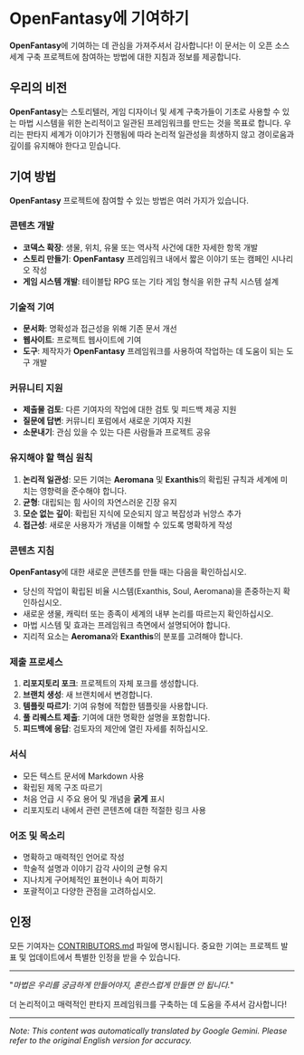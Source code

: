 # **OpenFantasy**에 기여하기

**OpenFantasy**에 기여하는 데 관심을 가져주셔서 감사합니다! 이 문서는 이 오픈 소스 세계 구축 프로젝트에 참여하는 방법에 대한 지침과 정보를 제공합니다.

## 우리의 비전

**OpenFantasy**는 스토리텔러, 게임 디자이너 및 세계 구축가들이 기초로 사용할 수 있는 마법 시스템을 위한 논리적이고 일관된 프레임워크를 만드는 것을 목표로 합니다. 우리는 판타지 세계가 이야기가 진행됨에 따라 논리적 일관성을 희생하지 않고 경이로움과 깊이를 유지해야 한다고 믿습니다.

## 기여 방법

**OpenFantasy** 프로젝트에 참여할 수 있는 방법은 여러 가지가 있습니다.

### 콘텐츠 개발
- **코덱스 확장**: 생물, 위치, 유물 또는 역사적 사건에 대한 자세한 항목 개발
- **스토리 만들기**: **OpenFantasy** 프레임워크 내에서 짧은 이야기 또는 캠페인 시나리오 작성
- **게임 시스템 개발**: 테이블탑 RPG 또는 기타 게임 형식을 위한 규칙 시스템 설계

### 기술적 기여
- **문서화**: 명확성과 접근성을 위해 기존 문서 개선
- **웹사이트**: 프로젝트 웹사이트에 기여
- **도구**: 제작자가 **OpenFantasy** 프레임워크를 사용하여 작업하는 데 도움이 되는 도구 개발

### 커뮤니티 지원
- **제출물 검토**: 다른 기여자의 작업에 대한 검토 및 피드백 제공 지원
- **질문에 답변**: 커뮤니티 포럼에서 새로운 기여자 지원
- **소문내기**: 관심 있을 수 있는 다른 사람들과 프로젝트 공유

### 유지해야 할 핵심 원칙

1. **논리적 일관성**: 모든 기여는 **Aeromana** 및 **Exanthis**의 확립된 규칙과 세계에 미치는 영향력을 준수해야 합니다.
2. **균형**: 대립되는 힘 사이의 자연스러운 긴장 유지
3. **모순 없는 깊이**: 확립된 지식에 모순되지 않고 복잡성과 뉘앙스 추가
4. **접근성**: 새로운 사용자가 개념을 이해할 수 있도록 명확하게 작성

### 콘텐츠 지침

**OpenFantasy**에 대한 새로운 콘텐츠를 만들 때는 다음을 확인하십시오.

- 당신의 작업이 확립된 비율 시스템(Exanthis, Soul, Aeromana)을 존중하는지 확인하십시오.
- 새로운 생물, 캐릭터 또는 종족이 세계의 내부 논리를 따르는지 확인하십시오.
- 마법 시스템 및 효과는 프레임워크 측면에서 설명되어야 합니다.
- 지리적 요소는 **Aeromana**와 **Exanthis**의 분포를 고려해야 합니다.

### 제출 프로세스

1. **리포지토리 포크**: 프로젝트의 자체 포크를 생성합니다.
2. **브랜치 생성**: 새 브랜치에서 변경합니다.
3. **템플릿 따르기**: 기여 유형에 적합한 템플릿을 사용합니다.
4. **풀 리퀘스트 제출**: 기여에 대한 명확한 설명을 포함합니다.
5. **피드백에 응답**: 검토자의 제안에 열린 자세를 취하십시오.

### 서식

- 모든 텍스트 문서에 Markdown 사용
- 확립된 제목 구조 따르기
- 처음 언급 시 주요 용어 및 개념을 **굵게** 표시
- 리포지토리 내에서 관련 콘텐츠에 대한 적절한 링크 사용

### 어조 및 목소리
- 명확하고 매력적인 언어로 작성
- 학술적 설명과 이야기 감각 사이의 균형 유지
- 지나치게 구어체적인 표현이나 속어 피하기
- 포괄적이고 다양한 관점을 고려하십시오.

## 인정

모든 기여자는 [CONTRIBUTORS.md](CONTRIBUTORS.md) 파일에 명시됩니다. 중요한 기여는 프로젝트 발표 및 업데이트에서 특별한 인정을 받을 수 있습니다.

---

"*마법은 우리를 궁금하게 만들어야지, 혼란스럽게 만들면 안 됩니다.*"

더 논리적이고 매력적인 판타지 프레임워크를 구축하는 데 도움을 주셔서 감사합니다!


---
_Note: This content was automatically translated by Google Gemini. Please refer to the original English version for accuracy._